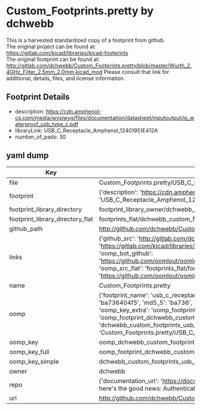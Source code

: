 # Custom_Footprints.pretty by dchwebb  
This is a harvested standardized copy of a footprint from github.  
The original project can be found at:  
https://gitlab.com/kicad/libraries/kicad-footprints  
The original footprint can be found at:
http://gitlab.com/dchwebb/Custom_Footprints.pretty/blob/master/Wurth_2.4GHz_Filter_2.5mm_2.0mm.kicad_mod
Please consult that link for additional, details, files, and license information.  
## Footprint Details
* description: https://cdn.amphenol-cs.com/media/wysiwyg/files/documentation/datasheet/inputoutput/io_waterproof_usb_type_c.pdf  
* libraryLink: USB_C_Receptacle_Amphenol_12401951E412A  
* number_of_pads: 30  
## yaml dump  
| Key | Value |  
| --- | --- |  
| file | Custom_Footprints.pretty/USB_C_Receptacle_Amphenol_12401951E412A.kicad_mod |  
| footprint | {'description': 'https://cdn.amphenol-cs.com/media/wysiwyg/files/documentation/datasheet/inputoutput/io_waterproof_usb_type_c.pdf', 'libraryLink': 'USB_C_Receptacle_Amphenol_12401951E412A', 'number_of_pads': 30} |  
| footprint_library_directory | footprint_library_owner/dchwebb_Custom_Footprints.pretty |  
| footprint_library_directory_flat | footprints_flat/dchwebb_custom_footprints_usb_c_receptacle_amphenol_12401951e412a/working |  
| github_path | http://github.com/dchwebb/Custom_Footprints.pretty/blob/master/USB_C_Receptacle_Amphenol_12401951E412A.kicad_mod |  
| links | {'github_src': 'http://gitlab.com/dchwebb/Custom_Footprints.pretty/blob/master/Wurth_2.4GHz_Filter_2.5mm_2.0mm.kicad_mod', 'github_src_repo': 'https://gitlab.com/kicad/libraries/kicad-footprints', 'oomp_bot': 'footprints/dchwebb_custom_footprints_usb_c_receptacle_amphenol_12401951e412a/working', 'oomp_bot_github': 'https://github.com/oomlout/oomlout_oomp_footprint_bot/tree/main/footprints/dchwebb_custom_footprints_usb_c_receptacle_amphenol_12401951e412a/working', 'oomp_src_flat': 'footprints_flat/footprints_flat/dchwebb_custom_footprints_usb_c_receptacle_amphenol_12401951e412a/working', 'oomp_src_flat_github': 'https://github.com/oomlout/oomlout_oomp_footprint_src/tree/main/footprints_flat/dchwebb_custom_footprints_usb_c_receptacle_amphenol_12401951e412a/working'} |  
| name | Custom_Footprints.pretty |  
| oomp | {'footprint_name': 'usb_c_receptacle_amphenol_12401951e412a', 'library_name': 'custom_footprints', 'md5': 'ba736404f503d8e36f3ddf8bcce2f3ec', 'md5_10': 'ba736404f5', 'md5_5': 'ba736', 'md5_6': 'ba7364', 'oomp_key': 'oomp_dchwebb_custom_footprints_usb_c_receptacle_amphenol_12401951e412a', 'oomp_key_extra': 'oomp_footprint_dchwebb_custom_footprints_usb_c_receptacle_amphenol_12401951e412a', 'oomp_key_full': 'oomp_footprint_dchwebb_custom_footprints_usb_c_receptacle_amphenol_12401951e412a_ba7364', 'oomp_key_simple': 'dchwebb_custom_footprints_usb_c_receptacle_amphenol_12401951e412a', 'original_filename': 'Custom_Footprints.pretty/USB_C_Receptacle_Amphenol_12401951E412A.kicad_mod', 'owner_name': 'dchwebb'} |  
| oomp_key | oomp_dchwebb_custom_footprints_usb_c_receptacle_amphenol_12401951e412a |  
| oomp_key_full | oomp_footprint_dchwebb_custom_footprints_usb_c_receptacle_amphenol_12401951e412a |  
| oomp_key_simple | dchwebb_custom_footprints_usb_c_receptacle_amphenol_12401951e412a |  
| owner | dchwebb |  
| repo | {'documentation_url': 'https://docs.github.com/rest/overview/resources-in-the-rest-api#rate-limiting', 'message': "API rate limit exceeded for 84.66.173.59. (But here's the good news: Authenticated requests get a higher rate limit. Check out the documentation for more details.)"} |  
| url | http://github.com/dchwebb/Custom_Footprints.pretty |  

